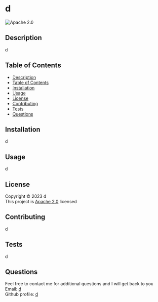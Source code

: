# d
  ![Apache 2.0](https://img.shields.io/badge/License-Apache%202.0-blue) 
  
  
  ## Description
  d
  
  ## Table of Contents
  * [Description](#description)
  * [Table of Contents](#table-of-contents)
  * [Installation](#installation)
  * [Usage](#usage)
  * [License](#license)
  * [Contributing](#contributing)
  * [Tests](#tests)
  * [Questions](#questions)
  
  
  ## Installation
  d
  
  ## Usage
  d
  
  ## License
  Copyright &copy; 2023 d       
  This project is [Apache 2.0](../my-readme-maker/assets/license-notice/BSD.md) licensed
  
  ## Contributing
  d
  
  ## Tests
  d
  
  ## Questions
  Feel free to contact me for additional questions and I will get back to you  
  Email: [d](#)       
  Github profile: [d](https://github.com/d)
